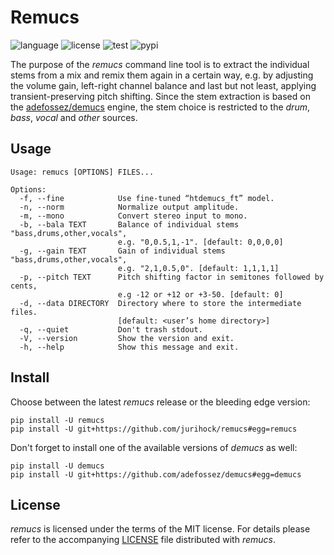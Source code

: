 # Remucs

![language](https://img.shields.io/badge/languages-Python-blue)
![license](https://img.shields.io/github/license/jurihock/remucs?color=blue)
![test](https://img.shields.io/github/actions/workflow/status/jurihock/remucs/test.yml?branch=main&label=test)
![pypi](https://img.shields.io/pypi/v/remucs?color=gold)

The purpose of the _remucs_ command line tool is to extract the individual stems from a mix and remix them again in a certain way, e.g. by adjusting the volume gain, left-right channel balance and last but not least, applying transient-preserving pitch shifting. Since the stem extraction is based on the [adefossez/demucs](https://github.com/adefossez/demucs) engine, the stem choice is restricted to the _drum_, _bass_, _vocal_ and _other_ sources.

## Usage

```
Usage: remucs [OPTIONS] FILES...

Options:
  -f, --fine            Use fine-tuned “htdemucs_ft” model.
  -n, --norm            Normalize output amplitude.
  -m, --mono            Convert stereo input to mono.
  -b, --bala TEXT       Balance of individual stems "bass,drums,other,vocals",
                        e.g. "0,0.5,1,-1". [default: 0,0,0,0]
  -g, --gain TEXT       Gain of individual stems "bass,drums,other,vocals",
                        e.g. "2,1,0.5,0". [default: 1,1,1,1]
  -p, --pitch TEXT      Pitch shifting factor in semitones followed by cents,
                        e.g -12 or +12 or +3-50. [default: 0]
  -d, --data DIRECTORY  Directory where to store the intermediate files.
                        [default: <user’s home directory>]
  -q, --quiet           Don't trash stdout.
  -V, --version         Show the version and exit.
  -h, --help            Show this message and exit.
```

## Install

Choose between the latest _remucs_ release or the bleeding edge version:

```
pip install -U remucs
pip install -U git+https://github.com/jurihock/remucs#egg=remucs
```

Don't forget to install one of the available versions of _demucs_ as well:

```
pip install -U demucs
pip install -U git+https://github.com/adefossez/demucs#egg=demucs
```

## License

*remucs* is licensed under the terms of the MIT license.
For details please refer to the accompanying [LICENSE](LICENSE) file distributed with *remucs*.
